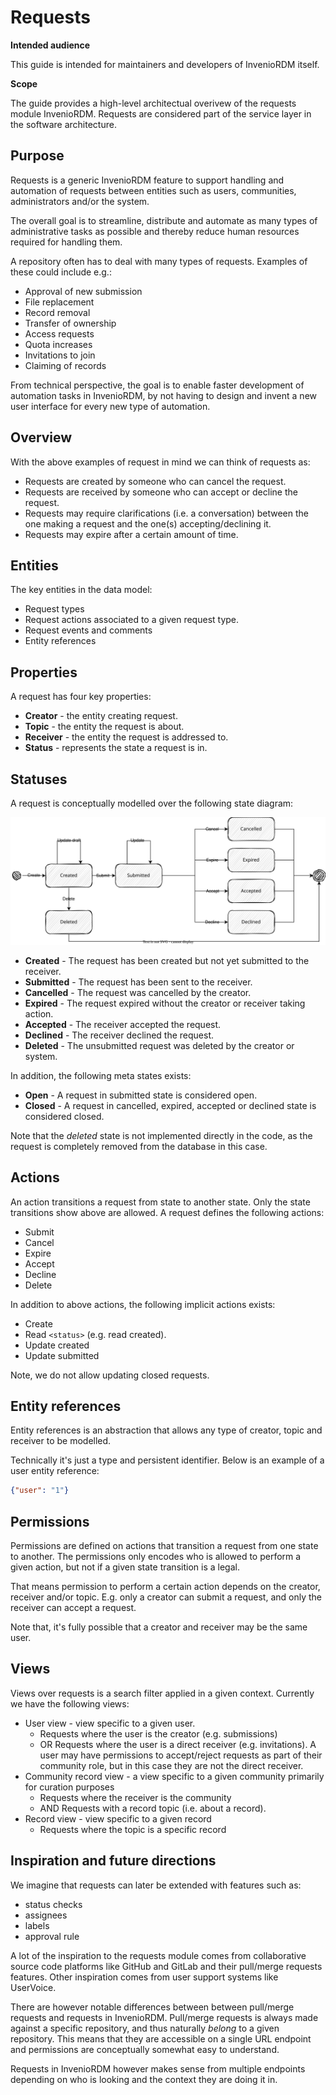 # Requests

**Intended audience**

This guide is intended for maintainers and developers of InvenioRDM itself.

**Scope**

The guide provides a high-level architectual overivew of the requests module InvenioRDM.
Requests are considered part of the service layer in the software architecture.

## Purpose

Requests is a generic InvenioRDM feature to support handling and automation of
requests between entities such as users, communities, administrators and/or the
system.

The overall goal is to streamline, distribute and automate as many types of
administrative  tasks as possible and thereby reduce human resources required
for handling them.

A repository often has to deal with many types of requests. Examples of these
could include e.g.:

- Approval of new submission
- File replacement
- Record removal
- Transfer of ownership
- Access requests
- Quota increases
- Invitations to join
- Claiming of records

From technical perspective, the goal is to enable faster development
of automation tasks in InvenioRDM, by not having to design and invent a new
user interface for every new type of automation.

## Overview

With the above examples of request in mind we can think of requests as:

- Requests are created by someone who can cancel the request.
- Requests are received by someone who can accept or decline the request.
- Requests may require clarifications (i.e. a conversation) between the one making a request and the one(s) accepting/declining it.
- Requests may expire after a certain amount of time.

## Entities

The key entities in the data model:

- Request types
- Request actions associated to a given request type.
- Request events and comments
- Entity references

## Properties

A request has four key properties:

- **Creator** - the entity creating request.
- **Topic** - the entity the request is about.
- **Receiver** - the entity the request is addressed to.
- **Status** - represents the state a request is in.

## Statuses

A request is conceptually modelled over the following state diagram:

![Request states](../img/request-states.svg)

- **Created** - The request has been created but not yet submitted to the receiver.
- **Submitted** - The request has been sent to the receiver.
- **Cancelled** - The request was cancelled by the creator.
- **Expired** - The request expired without the creator or receiver taking action.
- **Accepted** - The receiver accepted the request.
- **Declined** - The receiver declined the request.
- **Deleted** - The unsubmitted request was deleted by the creator or system.

In addition, the following meta states exists:

- **Open** - A request in submitted state is considered open.
- **Closed** - A request in cancelled, expired, accepted or declined state is considered closed.

Note that the *deleted* state is not implemented directly in the code, as the request is completely
removed from the database in this case.

## Actions

An action transitions a request from state to another state. Only the state transitions
show above are allowed. A request defines the following actions:

- Submit
- Cancel
- Expire
- Accept
- Decline
- Delete

In addition to above actions, the following implicit actions exists:

 - Create
 - Read ``<status>`` (e.g. read created).
 - Update created
 - Update submitted

Note, we do not allow updating closed requests.

## Entity references

Entity references is an abstraction that allows any type of creator, topic and
receiver to be modelled.

Technically it's just a type and persistent identifier. Below is an example of
a user entity reference:

```json
{"user": "1"}
```

## Permissions

Permissions are defined on actions that transition a request from one state
to another. The permissions only encodes who is allowed to perform a given
action, but not if a given state transition is a legal.

That means permission to perform a certain action depends on the creator,
receiver and/or topic. E.g. only a creator can submit a request, and only the
receiver can accept a request.

Note that, it's fully possible that a creator and receiver may be the same
user.

## Views

Views over requests is a search filter applied in a given context. Currently we have the following views:

- User view - view specific to a given user.
    - Requests where the user is the creator (e.g. submissions)
    - OR Requests where the user is a direct receiver (e.g. invitations). A user may have permissions to accept/reject requests as part of their community role, but in this case they are not the direct receiver.
- Community record view - a view specific to a given community primarily for curation purposes
    - Requests where the receiver is the community
    - AND Requests with a record topic (i.e. about a record).
- Record view - view specific to a given record
    - Requests where the topic is a specific record

## Inspiration and future directions

We imagine that requests can later be extended with features such as:

- status checks
- assignees
- labels
- approval rule

A lot of the inspiration to the requests module comes from collaborative source code platforms like GitHub and GitLab and their pull/merge requests features. Other inspiration comes from user support systems like UserVoice.

There are however notable differences between between pull/merge requests and requests in InvenioRDM.
Pull/merge requests is always made against a specific repository, and thus naturally *belong* to a given repository. This means that they are accessible on a single URL endpoint and permissions are conceptually somewhat easy to understand.

Requests in InvenioRDM however makes sense from multiple endpoints depending on who is looking and the context they are doing it in.
